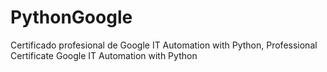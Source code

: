 # PythonGoogle
Certificado profesional de Google IT Automation with Python, Professional Certificate Google IT Automation with Python
